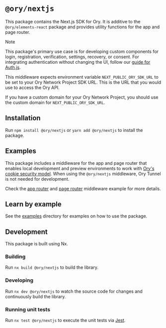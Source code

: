 # `@ory/nextjs`

This package contains the Next.js SDK for Ory. It is additive to the
`@ory/elements-react` package and provides utility functions for the app and
page router.

> [!NOTE]  
> This package's primary use case is for developing custom components for login,
> registration, verification, settings, recovery, or consent. For integrating
> authentication without changing the UI, follow our
> [guide for Auth.js](https://www.ory.sh/docs/getting-started/integrate-auth/auth-js).

This middleware expects environment variable `NEXT_PUBLIC_ORY_SDK_URL` to be set
to your Ory Network Project SDK URL. This is the URL that you would use to
access the Ory API.

If you have a custom domain for your Ory Network Project, you should use the
custom domain for `NEXT_PUBLIC_ORY_SDK_URL`.

## Installation

Run `npm install @ory/nextjs` or `yarn add @ory/nextjs` to install the package.

## Examples

This package includes a middleware for the app and page router that enables
local development and preview environments to work with
[Ory's cookie security model](https://www.ory.sh/docs/security-model). When
using the `@ory/nextjs` middleware, Ory Tunnel is not needed for development.

Check the
[app router](https://github.com/ory/elements/blob/main/examples/nextjs-app-router/middleware.ts)
and
[page router](https://github.com/ory/elements/blob/main/examples/nextjs-pages-router/middleware.ts)
middleware example for more details.

## Learn by example

See the [examples](https://github.com/ory/elements/blob/main/examples) directory
for examples on how to use the package.

## Development

This package is built using Nx.

### Building

Run `nx build @ory/nextjs` to build the library.

### Developing

Run `nx dev @ory/nextjs` to watch the source code for changes and continuously
build the library.

### Running unit tests

Run `nx test @ory/nextjs` to execute the unit tests via
[Jest](https://jestjs.io).
